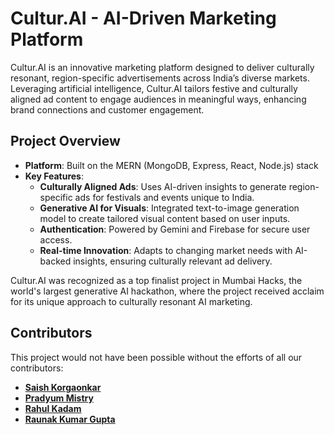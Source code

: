 # Cultur.AI - AI-Driven Marketing Platform

Cultur.AI is an innovative marketing platform designed to deliver culturally resonant, region-specific advertisements across India’s diverse markets. Leveraging artificial intelligence, Cultur.AI tailors festive and culturally aligned ad content to engage audiences in meaningful ways, enhancing brand connections and customer engagement.

## Project Overview

- **Platform**: Built on the MERN (MongoDB, Express, React, Node.js) stack
- **Key Features**:
  - **Culturally Aligned Ads**: Uses AI-driven insights to generate region-specific ads for festivals and events unique to India.
  - **Generative AI for Visuals**: Integrated text-to-image generation model to create tailored visual content based on user inputs.
  - **Authentication**: Powered by Gemini and Firebase for secure user access.
  - **Real-time Innovation**: Adapts to changing market needs with AI-backed insights, ensuring culturally relevant ad delivery.

Cultur.AI was recognized as a top finalist project in Mumbai Hacks, the world's largest generative AI hackathon, where the project received acclaim for its unique approach to culturally resonant AI marketing.

## Contributors

This project would not have been possible without the efforts of all our contributors:

- **[Saish Korgaonkar](https://github.com/SaishKorgaonkar)**
- **[Pradyum Mistry](https://github.com/altf4-games)**
- **[Rahul Kadam](https://github.com/rahulKadam1264)**
- **[Raunak Kumar Gupta](https://github.com/Raunakg2005)**
